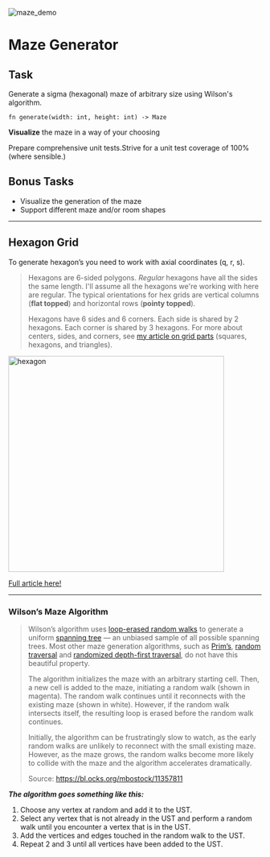 ![maze_demo](https://github.com/Marcel-TO/Algorithms_and_Datastructure/assets/91308057/2dd03467-faea-472e-b2f8-535166beea12)

# Maze Generator

## Task

Generate a sigma (hexagonal) maze of arbitrary size using Wilson's algorithm.

```
fn generate(width: int, height: int) -> Maze
```

**Visualize** the maze in a way of your choosing

Prepare comprehensive unit tests.Strive for a unit test coverage of 100% (where sensible.)

## Bonus Tasks

- Visualize the generation of the maze
- Support different maze and/or room shapes
    
    

---

## Hexagon Grid
To generate hexagon’s you need to work with axial coordinates (q, r, s).

> Hexagons are 6-sided polygons. *Regular* hexagons have all the sides the same length. I'll assume all the hexagons we're working with here are regular. The typical orientations for hex grids are vertical columns (**flat topped**) and horizontal rows (**pointy topped**).
>
> Hexagons have 6 sides and 6 corners. Each side is shared by 2 hexagons. Each corner is shared by 3 hexagons. For more about centers, sides, and corners, see [my article on grid parts](http://www-cs-students.stanford.edu/~amitp/game-programming/grids/) (squares, hexagons, and triangles).

<img width="429" alt="hexagon" src="https://github.com/Marcel-TO/Algorithms_and_Datastructure/assets/91308057/bc95aa45-7b9e-4ae2-9d71-ad84b4fbb907">

[Full article here!](https://www.redblobgames.com/grids/hexagons/)

---

### Wilson’s Maze Algorithm

> Wilson’s algorithm uses [loop-erased random walks](http://en.wikipedia.org/wiki/Loop-erased_random_walk) to generate a uniform [spanning tree](http://en.wikipedia.org/wiki/Spanning_tree) — an unbiased sample of all possible spanning trees. Most other maze generation algorithms, such as [Prim’s](https://bl.ocks.org/mbostock/11159599), [random traversal](https://bl.ocks.org/mbostock/70a28267db0354261476) and [randomized depth-first traversal](https://bl.ocks.org/mbostock/1ef3b1fb9eb35ca8ffff), do not have this beautiful property.
> 
> 
> The algorithm initializes the maze with an arbitrary starting cell. Then, a new cell is added to the maze, initiating a random walk (shown in magenta). The random walk continues until it reconnects with the existing maze (shown in white). However, if the random walk intersects itself, the resulting loop is erased before the random walk continues.
> 
> Initially, the algorithm can be frustratingly slow to watch, as the early random walks are unlikely to reconnect with the small existing maze. However, as the maze grows, the random walks become more likely to collide with the maze and the algorithm accelerates dramatically.
> 
> Source: https://bl.ocks.org/mbostock/11357811

***The algorithm goes something like this:***

1. Choose any vertex at random and add it to the UST.
2. Select any vertex that is not already in the UST and perform a random walk until you encounter a vertex that is in the UST.
3. Add the vertices and edges touched in the random walk to the UST.
4. Repeat 2 and 3 until all vertices have been added to the UST.
